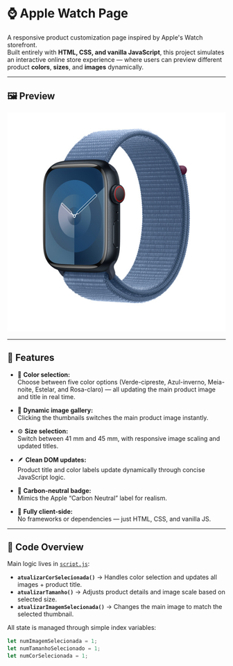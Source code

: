 # ⌚ Apple Watch Page

A responsive product customization page inspired by Apple's Watch storefront.  
Built entirely with **HTML, CSS, and vanilla JavaScript**, this project simulates an interactive online store experience — where users can preview different product **colors**, **sizes**, and **images** dynamically.

---

## 🖼️ Preview

<p align="center">
  <img src="./imagens/opcoes-cores/imagens-azul-inverno/imagem-1.jpeg" alt="Hashwatch screenshot" width="600">
</p>

---

## 🚀 Features

- 🎨 **Color selection:**  
  Choose between five color options (Verde-cipreste, Azul-inverno, Meia-noite, Estelar, and Rosa-claro) — all updating the main product image and title in real time.

- 🧩 **Dynamic image gallery:**  
  Clicking the thumbnails switches the main product image instantly.

- ⚙️ **Size selection:**  
  Switch between 41 mm and 45 mm, with responsive image scaling and updated titles.

- 🪶 **Clean DOM updates:**  
  Product title and color labels update dynamically through concise JavaScript logic.

- 🌱 **Carbon-neutral badge:**  
  Mimics the Apple “Carbon Neutral” label for realism.

- 💼 **Fully client-side:**  
  No frameworks or dependencies — just HTML, CSS, and vanilla JS.

---

## 🧠 Code Overview

Main logic lives in [`script.js`](./script.js):

- **`atualizarCorSelecionada()`** → Handles color selection and updates all images + product title.  
- **`atualizarTamanho()`** → Adjusts product details and image scale based on selected size.  
- **`atualizarImagemSelecionada()`** → Changes the main image to match the selected thumbnail.  

All state is managed through simple index variables:
```js
let numImagemSelecionada = 1;
let numTamanhoSelecionado = 1;
let numCorSelecionada = 1;
